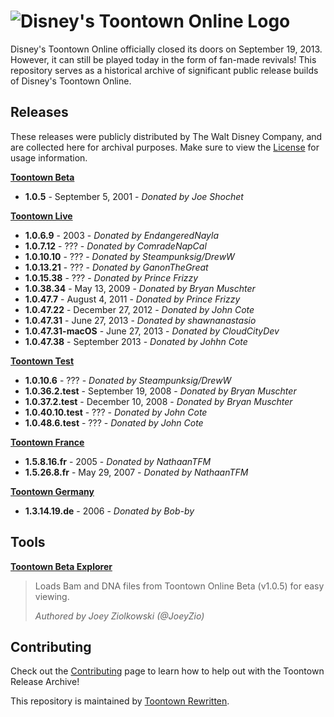 # ![Disney's Toontown Online Logo](https://i.imgur.com/VsBbjC5.png)

Disney's Toontown Online officially closed its doors on September 19, 2013. However, it can still be played today in the form of fan-made revivals! This repository serves as a historical archive of significant public release builds of Disney's Toontown Online.

## Releases

These releases were publicly distributed by The Walt Disney Company, and are collected here for archival purposes. Make sure to view the [License](Releases/LICENSE.md) for usage information.

**[Toontown Beta](Releases/ToontownBeta)**

* **1.0.5** - September 5, 2001 - *Donated by Joe Shochet*

**[Toontown Live](Releases/ToontownLive)**

* **1.0.6.9** - 2003 - *Donated by EndangeredNayla*
* **1.0.7.12** - ??? - *Donated by ComradeNapCal*
* **1.0.10.10** - ??? - *Donated by Steampunksig/DrewW*
* **1.0.13.21** - ??? - *Donated by GanonTheGreat*
* **1.0.15.38** - ??? - *Donated by Prince Frizzy*
* **1.0.38.34** - May 13, 2009 - *Donated by Bryan Muschter*
* **1.0.47.7** - August 4, 2011 - *Donated by Prince Frizzy*
* **1.0.47.22** - December 27, 2012 - *Donated by John Cote*
* **1.0.47.31** - June 27, 2013 - *Donated by shawnanastasio*
* **1.0.47.31-macOS** - June 27, 2013 - *Donated by CloudCityDev*
* **1.0.47.38** - September 2013 - *Donated by Johhn Cote*

**[Toontown Test](Releases/ToontownTest)**

* **1.0.10.6** - ??? -  *Donated by Steampunksig/DrewW*
* **1.0.36.2.test** - September 19, 2008 - *Donated by Bryan Muschter*
* **1.0.37.2.test** - December 10, 2008 - *Donated by Bryan Muschter*
* **1.0.40.10.test** - ??? -  *Donated by John Cote*
* **1.0.48.6.test** - ??? -  *Donated by John Cote*

**[Toontown France](Releases/ToontownFrance)**

* **1.5.8.16.fr** - 2005 - *Donated by NathaanTFM*
* **1.5.26.8.fr** - May 29, 2007 - *Donated by NathaanTFM*

**[Toontown Germany](Releases/ToontownGermany)**

* **1.3.14.19.de** - 2006 - *Donated by Bob-by*

## Tools

**[Toontown Beta Explorer](Tools/ToontownBetaExplorer)**

> Loads Bam and DNA files from Toontown Online Beta (v1.0.5) for easy viewing.
>
> *Authored by Joey Ziolkowski (@JoeyZio)*

## Contributing

Check out the [Contributing](CONTRIBUTING.md) page to learn how to help out with the Toontown Release Archive!

This repository is maintained by [Toontown Rewritten](https://toontownrewritten.com).
